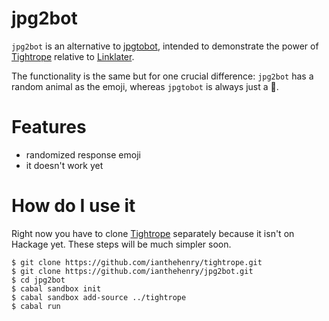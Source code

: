 # jpg2bot

`jpg2bot` is an alternative to [jpgtobot](https://github.com/hlian/jpgtobot), intended to demonstrate the power of [Tightrope](https://github.com/ianthehenry/tightrope) relative to [Linklater](https://github.com/hlian/linklater).

The functionality is the same but for one crucial difference: `jpg2bot` has a random animal as the emoji, whereas `jpgtobot` is always just a 🎁.

# Features

- randomized response emoji
- it doesn't work yet

# How do I use it

Right now you have to clone [Tightrope](https://github.com/ianthehenry/tightrope) separately because it isn't on Hackage yet. These steps will be much simpler soon.

    $ git clone https://github.com/ianthehenry/tightrope.git
    $ git clone https://github.com/ianthehenry/jpg2bot.git
    $ cd jpg2bot
    $ cabal sandbox init
    $ cabal sandbox add-source ../tightrope
    $ cabal run
